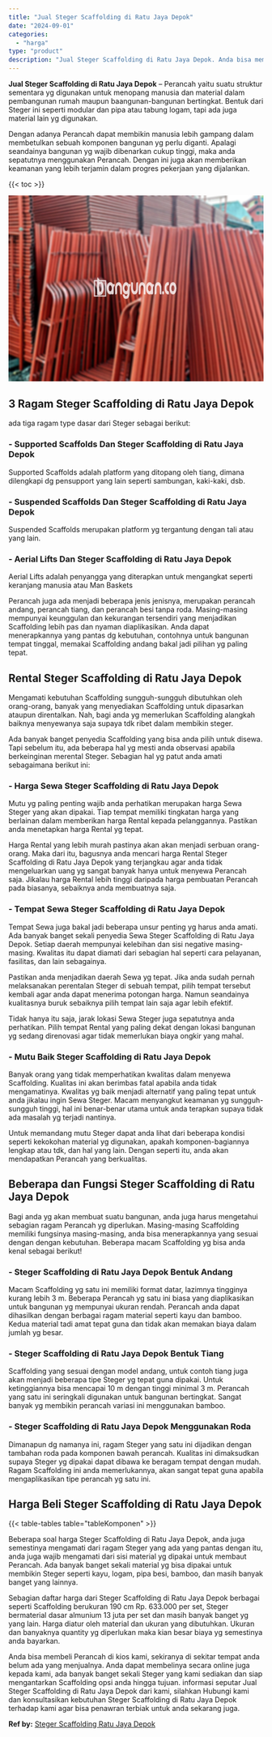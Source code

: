 ```yaml
---
title: "Jual Steger Scaffolding di Ratu Jaya Depok"
date: "2024-09-01"
categories: 
  - "harga"
type: "product"
description: "Jual Steger Scaffolding di Ratu Jaya Depok. Anda bisa membeli Perancah di kios kami, sekiranya di sekitar tempat anda belum ada yang menjualnya. Anda dapat m..."
---
```


**Jual Steger Scaffolding di Ratu Jaya Depok** – Perancah yaitu suatu struktur sementara yg digunakan untuk menopang manusia dan material dalam pembangunan rumah maupun baangunan-bangunan bertingkat. Bentuk dari Steger ini seperti modular dan pipa atau tabung logam, tapi ada juga material lain yg digunakan.

Dengan adanya Perancah dapat membikin manusia lebih gampang dalam membetulkan sebuah komponen bangunan yg perlu diganti. Apalagi seandainya bangunan yg wajib dibenarkan cukup tinggi, maka anda sepatutnya menggunakan Perancah. Dengan ini juga akan memberikan keamanan yang lebih terjamin dalam progres pekerjaan yang dijalankan.

{{< toc >}}

![Jual Steger Scaffolding di Ratu Jaya Depok](/images/sewa-scaffolding-steger-04.png)

## 3 Ragam Steger Scaffolding di Ratu Jaya Depok

ada tiga ragam type dasar dari Steger sebagai berikut:

### \- Supported Scaffolds Dan Steger Scaffolding di Ratu Jaya Depok

Supported Scaffolds adalah platform yang ditopang oleh tiang, dimana dilengkapi dg pensupport yang lain seperti sambungan, kaki-kaki, dsb.

### \- Suspended Scaffolds Dan Steger Scaffolding di Ratu Jaya Depok

Suspended Scaffolds merupakan platform yg tergantung dengan tali atau yang lain.

### \- Aerial Lifts Dan Steger Scaffolding di Ratu Jaya Depok

Aerial Lifts adalah penyangga yang diterapkan untuk mengangkat seperti keranjang manusia atau Man Baskets

Perancah juga ada menjadi beberapa jenis jenisnya, merupakan perancah andang, perancah tiang, dan perancah besi tanpa roda. Masing-masing mempunyai keunggulan dan kekurangan tersendiri yang menjadikan Scaffolding lebih pas dan nyaman diaplikasikan. Anda dapat menerapkannya yang pantas dg kebutuhan, contohnya untuk bangunan tempat tinggal, memakai Scaffolding andang bakal jadi pilihan yg paling tepat.

## Rental Steger Scaffolding di Ratu Jaya Depok

Mengamati kebutuhan Scaffolding sungguh-sungguh dibutuhkan oleh orang-orang, banyak yang menyediakan Scaffolding untuk dipasarkan ataupun direntalkan. Nah, bagi anda yg memerlukan Scaffolding alangkah baiknya menyewanya saja supaya tdk ribet dalam membikin steger.

Ada banyak banget penyedia Scaffolding yang bisa anda pilih untuk disewa. Tapi sebelum itu, ada beberapa hal yg mesti anda observasi apabila berkeinginan merental Steger. Sebagian hal yg patut anda amati sebagaimana berikut ini:

### \- Harga Sewa Steger Scaffolding di Ratu Jaya Depok

Mutu yg paling penting wajib anda perhatikan merupakan harga Sewa Steger yang akan dipakai. Tiap tempat memiliki tingkatan harga yang berlainan dalam memberikan harga Rental kepada pelanggannya. Pastikan anda menetapkan harga Rental yg tepat.

Harga Rental yang lebih murah pastinya akan akan menjadi serbuan orang-orang. Maka dari itu, bagusnya anda mencari harga Rental Steger Scaffolding di Ratu Jaya Depok yang terjangkau agar anda tidak mengeluarkan uang yg sangat banyak hanya untuk menyewa Perancah saja. Jikalau harga Rental lebih tinggi daripada harga pembuatan Perancah pada biasanya, sebaiknya anda membuatnya saja.

### \- Tempat Sewa Steger Scaffolding di Ratu Jaya Depok

Tempat Sewa juga bakal jadi beberapa unsur penting yg harus anda amati. Ada banyak banget sekali penyedia Sewa Steger Scaffolding di Ratu Jaya Depok. Setiap daerah mempunyai kelebihan dan sisi negative masing-masing. Kwalitas itu dapat diamati dari sebagian hal seperti cara pelayanan, fasilitas, dan lain sebagainya.

Pastikan anda menjadikan daerah Sewa yg tepat. Jika anda sudah pernah melaksanakan perentalan Steger di sebuah tempat, pilih tempat tersebut kembali agar anda dapat menerima potongan harga. Namun seandainya kualitasnya buruk sebaiknya pilih tempat lain saja agar lebih efektif.

Tidak hanya itu saja, jarak lokasi Sewa Steger juga sepatutnya anda perhatikan. Pilih tempat Rental yang paling dekat dengan lokasi bangunan yg sedang direnovasi agar tidak memerlukan biaya ongkir yang mahal.

### \- Mutu Baik Steger Scaffolding di Ratu Jaya Depok

Banyak orang yang tidak memperhatikan kwalitas dalam menyewa Scaffolding. Kualitas ini akan berimbas fatal apabila anda tidak mengamatinya. Kwalitas yg baik menjadi alternatif yang paling tepat untuk anda jikalau ingin Sewa Steger. Macam menyangkut keamanan yg sungguh-sungguh tinggi, hal ini benar-benar utama untuk anda terapkan supaya tidak ada masalah yg terjadi nantinya.

Untuk memandang mutu Steger dapat anda lihat dari beberapa kondisi seperti kekokohan material yg digunakan, apakah komponen-bagiannya lengkap atau tdk, dan hal yang lain. Dengan seperti itu, anda akan mendapatkan Perancah yang berkualitas.

## Beberapa dan Fungsi Steger Scaffolding di Ratu Jaya Depok

Bagi anda yg akan membuat suatu bangunan, anda juga harus mengetahui sebagian ragam Perancah yg diperlukan. Masing-masing Scaffolding memiliki fungsinya masing-masing, anda bisa menerapkannya yang sesuai dengan dengan kebutuhan. Beberapa macam Scaffolding yg bisa anda kenal sebagai berikut!

### \- Steger Scaffolding di Ratu Jaya Depok Bentuk Andang

Macam Scaffolding yg satu ini memiliki format datar, lazimnya tingginya kurang lebih 3 m. Beberapa Perancah yg satu ini biasa yang diaplikasikan untuk bangunan yg mempunyai ukuran rendah. Perancah anda dapat dihasilkan dengan berbagai ragam material seperti kayu dan bamboo. Kedua material tadi amat tepat guna dan tidak akan memakan biaya dalam jumlah yg besar.

### \- Steger Scaffolding di Ratu Jaya Depok Bentuk Tiang

Scaffolding yang sesuai dengan model andang, untuk contoh tiang juga akan menjadi beberapa tipe Steger yg tepat guna dipakai. Untuk ketinggiannya bisa mencapai 10 m dengan tinggi minimal 3 m. Perancah yang satu ini seringkali digunakan untuk bangunan bertingkat. Sangat banyak yg membikin perancah variasi ini menggunakan bamboo.

### \- Steger Scaffolding di Ratu Jaya Depok Menggunakan Roda

Dimanapun dg namanya ini, ragam Steger yang satu ini dijadikan dengan tambahan roda pada komponen bawah perancah. Kualitas ini dimaksudkan supaya Steger yg dipakai dapat dibawa ke beragam tempat dengan mudah. Ragam Scaffolding ini anda memerlukannya, akan sangat tepat guna apabila mengaplikasikan tipe perancah yg satu ini.

## Harga Beli Steger Scaffolding di Ratu Jaya Depok

{{< table-tables table="tableKomponen" >}}

Beberapa soal harga Steger Scaffolding di Ratu Jaya Depok, anda juga semestinya mengamati dari ragam Steger yang ada yang pantas dengan itu, anda juga wajib mengamati dari sisi material yg dipakai untuk membaut Perancah. Ada banyak banget sekali material yg bisa dipakai untuk membikin Steger seperti kayu, logam, pipa besi, bamboo, dan masih banyak banget yang lainnya.

Sebagian daftar harga dari Steger Scaffolding di Ratu Jaya Depok berbagai seperti Scaffolding berukuran 190 cm Rp. 633.000 per set, Steger bermaterial dasar almunium 13 juta per set dan masih banyak banget yg yang lain. Harga diatur oleh material dan ukuran yang dibutuhkan. Ukuran dan banyaknya quantity yg diperlukan maka kian besar biaya yg semestinya anda bayarkan.

Anda bisa membeli Perancah di kios kami, sekiranya di sekitar tempat anda belum ada yang menjualnya. Anda dapat membelinya secara online juga kepada kami, ada banyak banget sekali Steger yang kami sediakan dan siap mengantarkan Scaffolding opsi anda hingga tujuan. informasi seputar Jual Steger Scaffolding di Ratu Jaya Depok dari kami, silahkan Hubungi kami dan konsultasikan kebutuhan Steger Scaffolding di Ratu Jaya Depok terhadap kami agar bisa penawran terbiak untuk anda sekarang juga.

**Ref by:** [Steger Scaffolding Ratu Jaya Depok](https://id.wikipedia.org/wiki/Steger)
